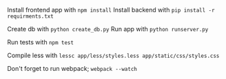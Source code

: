 Install frontend app with `npm install`
Install backend with `pip install -r requirments.txt`

Create db with `python create_db.py`
Run app with `python runserver.py`

Run tests with `npm test`

Compile less with `lessc app/less/styles.less app/static/css/styles.css`

Don't forget to run webpack; `webpack --watch`

